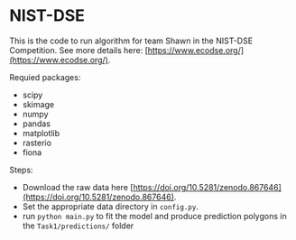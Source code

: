 # NIST-DSE

This is the code to run algorithm for team Shawn in the NIST-DSE Competition. See more details here: [https://www.ecodse.org/](https://www.ecodse.org/).

Requied packages:
- scipy
- skimage
- numpy
- pandas
- matplotlib
- rasterio
- fiona

Steps:
- Download the raw data here [https://doi.org/10.5281/zenodo.867646](https://doi.org/10.5281/zenodo.867646).
- Set the appropriate data directory in `config.py`.
- run `python main.py` to fit the model and produce prediction polygons in the `Task1/predictions/` folder
